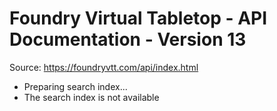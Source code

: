 # Foundry Virtual Tabletop - API Documentation - Version 13

Source: https://foundryvtt.com/api/index.html

- Preparing search index...
- The search index is not available


